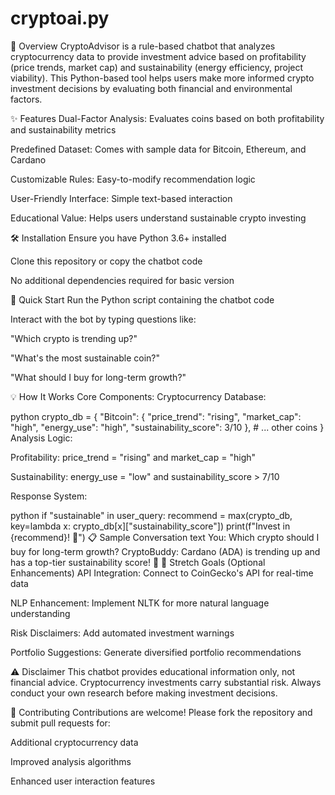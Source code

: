 # cryptoai.py

📌 Overview
CryptoAdvisor is a rule-based chatbot that analyzes cryptocurrency data to provide investment advice based on profitability (price trends, market cap) and sustainability (energy efficiency, project viability). This Python-based tool helps users make more informed crypto investment decisions by evaluating both financial and environmental factors.

✨ Features
Dual-Factor Analysis: Evaluates coins based on both profitability and sustainability metrics

Predefined Dataset: Comes with sample data for Bitcoin, Ethereum, and Cardano

Customizable Rules: Easy-to-modify recommendation logic

User-Friendly Interface: Simple text-based interaction

Educational Value: Helps users understand sustainable crypto investing

🛠️ Installation
Ensure you have Python 3.6+ installed

Clone this repository or copy the chatbot code

No additional dependencies required for basic version

🚀 Quick Start
Run the Python script containing the chatbot code

Interact with the bot by typing questions like:

"Which crypto is trending up?"

"What's the most sustainable coin?"

"What should I buy for long-term growth?"

💡 How It Works
Core Components:
Cryptocurrency Database:

python
crypto_db = {
    "Bitcoin": {
        "price_trend": "rising",
        "market_cap": "high",
        "energy_use": "high",
        "sustainability_score": 3/10
    },
    # ... other coins
}
Analysis Logic:

Profitability: price_trend = "rising" and market_cap = "high"

Sustainability: energy_use = "low" and sustainability_score > 7/10

Response System:

python
if "sustainable" in user_query:
    recommend = max(crypto_db, key=lambda x: crypto_db[x]["sustainability_score"])
    print(f"Invest in {recommend}! 🌱")
📋 Sample Conversation
text
You: Which crypto should I buy for long-term growth?
CryptoBuddy: Cardano (ADA) is trending up and has a top-tier sustainability score! 🚀
🎯 Stretch Goals (Optional Enhancements)
API Integration: Connect to CoinGecko's API for real-time data

NLP Enhancement: Implement NLTK for more natural language understanding

Risk Disclaimers: Add automated investment warnings

Portfolio Suggestions: Generate diversified portfolio recommendations

⚠️ Disclaimer
This chatbot provides educational information only, not financial advice. Cryptocurrency investments carry substantial risk. Always conduct your own research before making investment decisions.

🤝 Contributing
Contributions are welcome! Please fork the repository and submit pull requests for:

Additional cryptocurrency data

Improved analysis algorithms

Enhanced user interaction features

